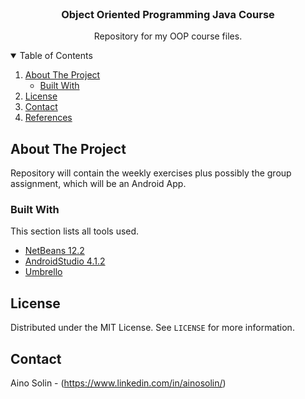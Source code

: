 <!--
*** Thanks for checking out the Best-README-Template. If you have a suggestion
*** that would make this better, please fork the repo and create a pull request
*** or simply open an issue with the tag "enhancement".
*** Thanks again! Now go create something AMAZING! :D
-->



<!-- PROJECT SHIELDS -->
<!--
*** I'm using markdown "reference style" links for readability.
*** Reference links are enclosed in brackets [ ] instead of parentheses ( ).
*** See the bottom of this document for the declaration of the reference variables
*** for contributors-url, forks-url, etc. This is an optional, concise syntax you may use.
*** https://www.markdownguide.org/basic-syntax/#reference-style-links
-->


<!-- PROJECT LOGO -->
<br />
<p align="center">
  </a>

  <h3 align="center">Object Oriented Programming Java Course</h3>

  <p align="center">
    Repository for my OOP course files.
  </p>
</p>



<!-- TABLE OF CONTENTS -->
<details open="open">
  <summary>Table of Contents</summary>
  <ol>
    <li>
      <a href="#about-the-project">About The Project</a>
      <ul>
        <li><a href="#built-with">Built With</a></li>
      </ul>
    </li>
    <li><a href="#license">License</a></li>
    <li><a href="#contact">Contact</a></li>
    <li><a href="#references">References</a></li>
  </ol>
</details>



<!-- ABOUT THE PROJECT -->
## About The Project

Repository will contain the weekly exercises plus possibly the group assignment, which will be an Android App.

### Built With

This section lists all tools used.
* [NetBeans 12.2](https://netbeans.apache.org/)
* [AndroidStudio 4.1.2](https://developer.android.com/studio)
* [Umbrello](https://umbrello.kde.org/)

<!-- LICENSE -->
## License

Distributed under the MIT License. See `LICENSE` for more information.



<!-- CONTACT -->
## Contact

Aino Solin - (https://www.linkedin.com/in/ainosolin/)
